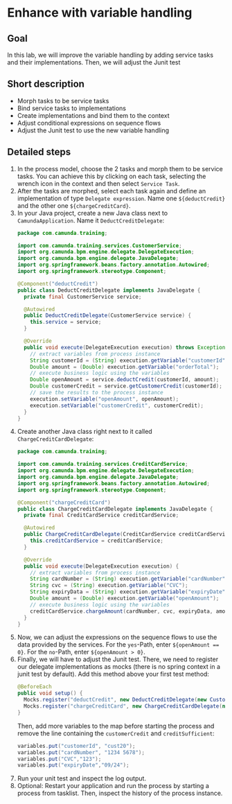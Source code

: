 # Enhance with variable handling

## Goal

In this lab, we will improve the variable handling by adding service tasks and their implementations. Then, we will adjust the Junit test

## Short description

* Morph tasks to be service tasks
* Bind service tasks to implementations
* Create implementations and bind them to the context
* Adjust conditional expressions on sequence flows
* Adjust the Junit test to use the new variable handling

## Detailed steps

1. In the process model, choose the 2 tasks and morph them to be service tasks. You can achieve this by clicking on each task, selecting the wrench icon in the context and then select `Service Task`.
2. After the tasks are morphed, select each task again and define an implementation of type `Delegate expression`. Name one `${deductCredit}` and the other one `${chargeCreditCard}`.
3. In your Java project, create a new Java class next to `CamundaApplication`. Name it `DeductCreditDelegate`:
   ```java
   package com.camunda.training;

   import com.camunda.training.services.CustomerService;
   import org.camunda.bpm.engine.delegate.DelegateExecution;
   import org.camunda.bpm.engine.delegate.JavaDelegate;
   import org.springframework.beans.factory.annotation.Autowired;
   import org.springframework.stereotype.Component;
   
   @Component("deductCredit")
   public class DeductCreditDelegate implements JavaDelegate {
     private final CustomerService service;

     @Autowired
     public DeductCreditDelegate(CustomerService service) {
       this.service = service;
     }

     @Override
     public void execute(DelegateExecution execution) throws Exception {
       // extract variables from process instance
       String customerId = (String) execution.getVariable("customerId");
       Double amount = (Double) execution.getVariable("orderTotal");
       // execute business logic using the variables
       Double openAmount = service.deductCredit(customerId, amount);
       Double customerCredit = service.getCustomerCredit(customerId);
       // save the results to the process instance
       execution.setVariable("openAmount", openAmount);
       execution.setVariable("customerCredit", customerCredit);
     }
   }
   ```
4. Create another Java class right next to it called `ChargeCreditCardDelegate`:
   ```java
   package com.camunda.training;

   import com.camunda.training.services.CreditCardService;
   import org.camunda.bpm.engine.delegate.DelegateExecution;
   import org.camunda.bpm.engine.delegate.JavaDelegate;
   import org.springframework.beans.factory.annotation.Autowired;
   import org.springframework.stereotype.Component;

   @Component("chargeCreditCard")
   public class ChargeCreditCardDelegate implements JavaDelegate {
     private final CreditCardService creditCardService;

     @Autowired
     public ChargeCreditCardDelegate(CreditCardService creditCardService) {
       this.creditCardService = creditCardService;
     }

     @Override
     public void execute(DelegateExecution execution) {
       // extract variables from process instance
       String cardNumber = (String) execution.getVariable("cardNumber");
       String cvc = (String) execution.getVariable("CVC");
       String expiryData = (String) execution.getVariable("expiryDate");
       Double amount = (Double) execution.getVariable("openAmount");
       // execute business logic using the variables
       creditCardService.chargeAmount(cardNumber, cvc, expiryData, amount);
     }
   }
   ```
5. Now, we can adjust the expressions on the sequence flows to use the data provided by the services. For the `yes`-Path, enter `${openAmount == 0}`. For the `no`-Path, enter `${openAmount > 0}`.
6. Finally, we will have to adjust the Junit test. There, we need to register our delegate implementations as mocks (there is no spring context in a junit test by default). Add this method above your first test method:
   ```java
   @BeforeEach
   public void setup() {
     Mocks.register("deductCredit", new DeductCreditDelegate(new CustomerService()));
     Mocks.register("chargeCreditCard", new ChargeCreditCardDelegate(new CreditCardService()));
   }
   ```
   Then, add more variables to the map before starting the process and remove the line containing the `customerCredit` and `creditSufficient`:
   ```java
   variables.put("customerId", "cust20");
   variables.put("cardNumber", "1234 5678");
   variables.put("CVC","123");
   variables.put("expiryDate","09/24");
   ```
7. Run your unit test and inspect the log output.
8. Optional: Restart your application and run the process by starting a process from tasklist. Then, inspect the history of the process instance.
